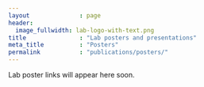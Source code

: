 ```yaml
---
layout              : page
header:
  image_fullwidth: lab-logo-with-text.png
title               : "Lab posters and presentations"
meta_title          : "Posters"
permalink           : "publications/posters/"
---
```

Lab poster links will appear here soon. 